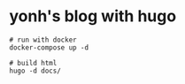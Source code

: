 # yonh's blog with hugo
```
# run with docker
docker-compose up -d

# build html
hugo -d docs/
```

